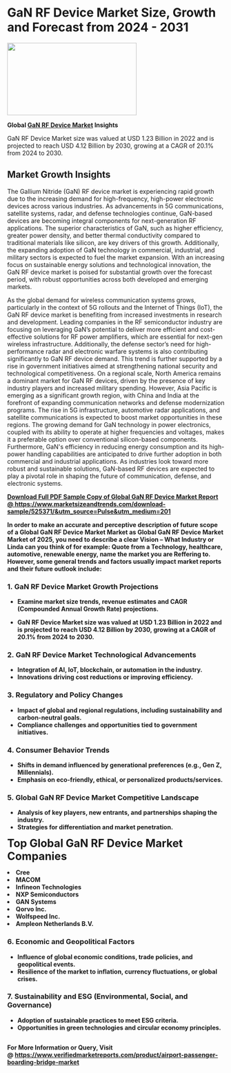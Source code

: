 <H1>GaN RF Device Market Size, Growth and Forecast from 2024 - 2031</H1><img class="aligncenter size-medium wp-image-584254" src="https://thirdeyenews.in/wp-content/uploads/2024/09/Global-Market-Research-300x168.jpeg" alt="" width="300" height="168" /><p><strong>Global&nbsp;<a href="https://www.marketsizeandtrends.com/download-sample/525371/&amp;utm_source=Pulse&amp;utm_medium=201">GaN RF Device Market</a> Insights</strong></p><p>GaN RF Device Market size was valued at USD 1.23 Billion in 2022 and is projected to reach USD 4.12 Billion by 2030, growing at a CAGR of 20.1% from 2024 to 2030.</p><p><h2>Market Growth Insights</h2> <p>The Gallium Nitride (GaN) RF device market is experiencing rapid growth due to the increasing demand for high-frequency, high-power electronic devices across various industries. As advancements in 5G communications, satellite systems, radar, and defense technologies continue, GaN-based devices are becoming integral components for next-generation RF applications. The superior characteristics of GaN, such as higher efficiency, greater power density, and better thermal conductivity compared to traditional materials like silicon, are key drivers of this growth. Additionally, the expanding adoption of GaN technology in commercial, industrial, and military sectors is expected to fuel the market expansion. With an increasing focus on sustainable energy solutions and technological innovation, the GaN RF device market is poised for substantial growth over the forecast period, with robust opportunities across both developed and emerging markets.</p> <p><strong><a href="#"></a></strong></p> <p>As the global demand for wireless communication systems grows, particularly in the context of 5G rollouts and the Internet of Things (IoT), the GaN RF device market is benefiting from increased investments in research and development. Leading companies in the RF semiconductor industry are focusing on leveraging GaN’s potential to deliver more efficient and cost-effective solutions for RF power amplifiers, which are essential for next-gen wireless infrastructure. Additionally, the defense sector’s need for high-performance radar and electronic warfare systems is also contributing significantly to GaN RF device demand. This trend is further supported by a rise in government initiatives aimed at strengthening national security and technological competitiveness. On a regional scale, North America remains a dominant market for GaN RF devices, driven by the presence of key industry players and increased military spending. However, Asia Pacific is emerging as a significant growth region, with China and India at the forefront of expanding communication networks and defense modernization programs. The rise in 5G infrastructure, automotive radar applications, and satellite communications is expected to boost market opportunities in these regions. The growing demand for GaN technology in power electronics, coupled with its ability to operate at higher frequencies and voltages, makes it a preferable option over conventional silicon-based components. Furthermore, GaN's efficiency in reducing energy consumption and its high-power handling capabilities are anticipated to drive further adoption in both commercial and industrial applications. As industries look toward more robust and sustainable solutions, GaN-based RF devices are expected to play a pivotal role in shaping the future of communication, defense, and electronic systems.</p> <p><strong><a href="#"></p><p><span class=""><strong>Download Full PDF Sample Copy of Global GaN RF Device Market Report</strong> @ <a href="https://www.marketsizeandtrends.com/download-sample/525371/&amp;utm_source=Pulse&amp;utm_medium=201" target="_blank">https://www.marketsizeandtrends.com/download-sample/525371/&amp;utm_source=Pulse&amp;utm_medium=201</a></span></p><p>In order to make an accurate and perceptive description of future scope of a Global&nbsp;GaN RF Device Market Market as Global&nbsp;GaN RF Device Market Market of 2025, you need to describe a clear Vision &ndash; What Industry or Linda can you think of for example: Quote from a Technology, healthcare, automotive, renewable energy, name the market you are Reffering to. However, some general trends and factors usually impact market reports and their future outlook include:</p><h3>1.&nbsp;<strong>GaN RF Device Market Growth Projections</strong></h3><ul><li>Examine market size trends, revenue estimates and CAGR (Compounded Annual Growth Rate) projections.</li><li><p>GaN RF Device Market size was valued at USD 1.23 Billion in 2022 and is projected to reach USD 4.12 Billion by 2030, growing at a CAGR of 20.1% from 2024 to 2030.</p></li></ul><h3>2.&nbsp;<strong>GaN RF Device Market Technological Advancements</strong></h3><ul><li>Integration of AI, IoT, blockchain, or automation in the industry.</li><li>Innovations driving cost reductions or improving efficiency.</li></ul><h3>3.&nbsp;<strong>Regulatory and Policy Changes</strong></h3><ul><li>Impact of global and regional regulations, including sustainability and carbon-neutral goals.</li><li>Compliance challenges and opportunities tied to government initiatives.</li></ul><h3>4.&nbsp;<strong>Consumer Behavior Trends</strong></h3><ul><li>Shifts in demand influenced by generational preferences (e.g., Gen Z, Millennials).</li><li>Emphasis on eco-friendly, ethical, or personalized products/services.</li></ul><h3>5.&nbsp;<strong>Global GaN RF Device Market Competitive Landscape</strong></h3><ul><li>Analysis of key players, new entrants, and partnerships shaping the industry.</li><li>Strategies for differentiation and market penetration.</li></ul><p data-pm-slice="1 1 []"><span style="color: inherit; font-family: inherit; font-size: 25px;">Top Global GaN RF Device Market Companies</span></p><div class="" data-test-id=""><p><li>Cree</li><li> MACOM</li><li> Infineon Technologies</li><li> NXP Semiconductors</li><li> GAN Systems</li><li> Qorvo Inc.</li><li> Wolfspeed Inc.</li><li> Ampleon Netherlands B.V.</li></p></div><h3>6.&nbsp;<strong>Economic and Geopolitical Factors</strong></h3><ul><li>Influence of global economic conditions, trade policies, and geopolitical events.</li><li>Resilience of the market to inflation, currency fluctuations, or global crises.</li></ul><h3>7.&nbsp;<strong>Sustainability and ESG (Environmental, Social, and Governance)</strong></h3><ul><li>Adoption of sustainable practices to meet ESG criteria.</li><li>Opportunities in green technologies and circular economy principles.</li></ul><h2><strong style="font-size: 14px;">For More Information or Query, Visit @&nbsp;</strong><a style="background-color: #ffffff; font-size: 14px;" href="https://www.marketsizeandtrends.com/report/gan-rf-device-market/" target="_blank">https://www.verifiedmarketreports.com/product/airport-passenger-boarding-bridge-market</a></h2>
